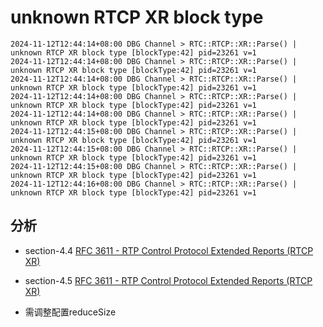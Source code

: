 # unknown RTCP XR block type

```
2024-11-12T12:44:14+08:00 DBG Channel > RTC::RTCP::XR::Parse() | unknown RTCP XR block type [blockType:42] pid=23261 v=1
2024-11-12T12:44:14+08:00 DBG Channel > RTC::RTCP::XR::Parse() | unknown RTCP XR block type [blockType:42] pid=23261 v=1
2024-11-12T12:44:14+08:00 DBG Channel > RTC::RTCP::XR::Parse() | unknown RTCP XR block type [blockType:42] pid=23261 v=1
2024-11-12T12:44:14+08:00 DBG Channel > RTC::RTCP::XR::Parse() | unknown RTCP XR block type [blockType:42] pid=23261 v=1
2024-11-12T12:44:14+08:00 DBG Channel > RTC::RTCP::XR::Parse() | unknown RTCP XR block type [blockType:42] pid=23261 v=1
2024-11-12T12:44:15+08:00 DBG Channel > RTC::RTCP::XR::Parse() | unknown RTCP XR block type [blockType:42] pid=23261 v=1
2024-11-12T12:44:15+08:00 DBG Channel > RTC::RTCP::XR::Parse() | unknown RTCP XR block type [blockType:42] pid=23261 v=1
2024-11-12T12:44:15+08:00 DBG Channel > RTC::RTCP::XR::Parse() | unknown RTCP XR block type [blockType:42] pid=23261 v=1
2024-11-12T12:44:16+08:00 DBG Channel > RTC::RTCP::XR::Parse() | unknown RTCP XR block type [blockType:42] pid=23261 v=1
```


## 分析

* section-4.4
[RFC 3611 - RTP Control Protocol Extended Reports (RTCP XR)](https://tools.ietf.org/html/rfc3611#section-4.4)

* section-4.5
[RFC 3611 - RTP Control Protocol Extended Reports (RTCP XR)](https://tools.ietf.org/html/rfc3611#section-4.5)

* 需调整配置reduceSize
